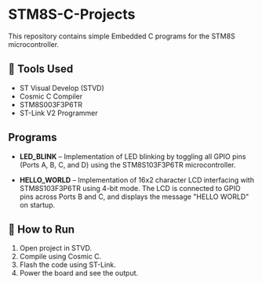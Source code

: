 # STM8S-C-Projects

This repository contains simple Embedded C programs for the STM8S microcontroller.

## 🔧 Tools Used
- ST Visual Develop (STVD)
- Cosmic C Compiler
- STM8S003F3P6TR
- ST-Link V2 Programmer

## Programs

- **LED_BLINK** – Implementation of LED blinking by toggling all GPIO pins (Ports A, B, C, and D) using the STM8S103F3P6TR microcontroller.

- **HELLO_WORLD** – Implementation of 16x2 character LCD interfacing with STM8S103F3P6TR using 4-bit mode. The LCD is connected to GPIO pins across Ports B and C, and displays the message "HELLO WORLD" on startup.



## 🚀 How to Run

1. Open project in STVD.
2. Compile using Cosmic C.
3. Flash the code using ST-Link.
4. Power the board and see the output.
